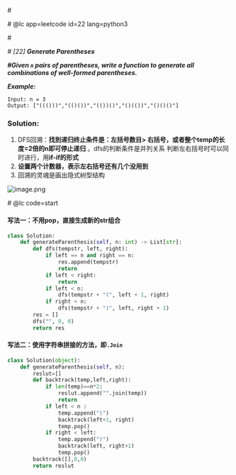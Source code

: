 \#

\# @lc app=leetcode id=22 lang=python3

\#

*\# [22] **Generate Parentheses***

***\#Given `n` pairs of parentheses, write a function to generate all combinations of well-formed parentheses.***

***Example:***

```
Input: n = 3
Output: ["((()))","(()())","(())()","()(())","()()()"]
```

### Solution:

1. DFS回溯：**找到递归终止条件是：左括号数目> 右括号，或者整个temp的长度=2倍的n即可停止递归** 。dfs的判断条件是并列关系 判断左右括号时可以同时进行，用**if-if的形式**
2. **设置两个计数器，表示左右括号还有几个没用到**
3. 回溯的灵魂是画出隐式树型结构

![image.png](https://pic.leetcode-cn.com/efbe574e5e6addcd1c9dc5c13a50c6f162a2b14a95d6aed2c394e18287a067fa-image.png)

\# @lc code=start

#### 写法一：不用pop，直接生成新的str组合

```python
class Solution:
    def generateParenthesis(self, n: int) -> List[str]:
        def dfs(tempstr, left, right):
            if left == n and right == n:
                res.append(tempstr)
                return
            if left < right:  
                return
            if left < n:
                dfs(tempstr + "(", left + 1, right)
            if right < n:
                dfs(tempstr + ")", left, right + 1)
        res = []
        dfs("", 0, 0)
        return res
```

#### 写法二：使用字符串拼接的方法，即`.Join`

```python
class Solution(object):
    def generateParenthesis(self, n):
        reslut=[]
        def backtrack(temp,left,right):
            if len(temp)==n*2:
                reslut.append("".join(temp))
                return
            if left < n :
                temp.append("(")
                backtrack(left+1, right)
                temp.pop()
            if right < left:
                temp.append(")")
                backtrack(left, right+1)
                temp.pop()
        backtrack([],0,0)
        return reslut
```

